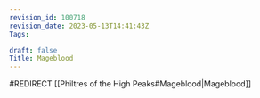 ```yaml
---
revision_id: 100718
revision_date: 2023-05-13T14:41:43Z
Tags:

draft: false
Title: Mageblood
---
```

#REDIRECT [[Philtres of the High Peaks#Mageblood|Mageblood]]